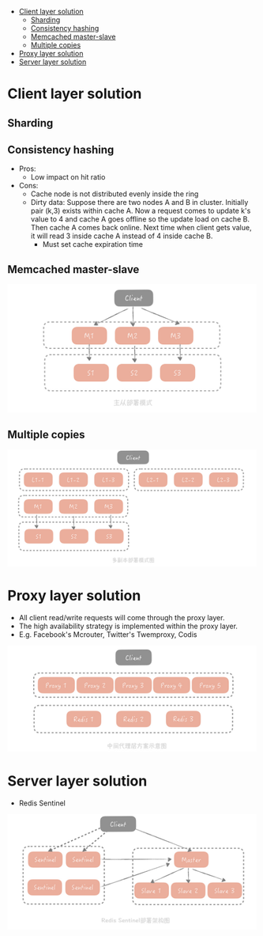 - [Client layer solution](#client-layer-solution)
  - [Sharding](#sharding)
  - [Consistency hashing](#consistency-hashing)
  - [Memcached master-slave](#memcached-master-slave)
  - [Multiple copies](#multiple-copies)
- [Proxy layer solution](#proxy-layer-solution)
- [Server layer solution](#server-layer-solution)


# Client layer solution

## Sharding

## Consistency hashing

* Pros: 
  * Low impact on hit ratio
* Cons: 
  * Cache node is not distributed evenly inside the ring
  * Dirty data: Suppose there are two nodes A and B in cluster. Initially pair (k,3) exists within cache A. Now a request comes to update k's value to 4 and cache A goes offline so the update load on cache B. Then cache A comes back online. Next time when client gets value, it will read 3 inside cache A instead of 4 inside cache B. 
    * Must set cache expiration time

## Memcached master-slave

![write behind pattern](../.gitbook/assets/cache_clientHA_masterSlave.jpg)

## Multiple copies

![multiple copies](../.gitbook/assets/cache_clientHA_multipleCopies.jpg)

# Proxy layer solution

* All client read/write requests will come through the proxy layer. 
* The high availability strategy is implemented within the proxy layer.
* E.g. Facebook's Mcrouter, Twitter's Twemproxy, Codis

![Proxy layer HA](../.gitbook/assets/cache_proxyHA.jpg)

# Server layer solution

* Redis Sentinel

![Server layer HA](../.gitbook/assets/cache_serverHA.jpg)
